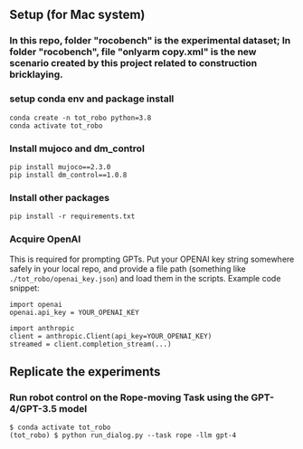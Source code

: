 
## Setup (for Mac system)
### In this repo, folder "rocobench" is the experimental dataset; In folder "rocobench", file "onlyarm copy.xml" is the new scenario created by this project related to construction bricklaying.

### setup conda env and package install
```
conda create -n tot_robo python=3.8 
conda activate tot_robo
```
### Install mujoco and dm_control 
```
pip install mujoco==2.3.0
pip install dm_control==1.0.8 
```

### Install other packages
```
pip install -r requirements.txt
```

### Acquire OpenAI
This is required for prompting GPTs. Put your OPENAI key string somewhere safely in your local repo, and provide a file path (something like `./tot_robo/openai_key.json`) and load them in the scripts. Example code snippet:
```
import openai  
openai.api_key = YOUR_OPENAI_KEY

import anthropic
client = anthropic.Client(api_key=YOUR_OPENAI_KEY)
streamed = client.completion_stream(...)  
```

## Replicate the experiments 
### Run robot control on the Rope-moving Task using the GPT-4/GPT-3.5 model
```
$ conda activate tot_robo
(tot_robo) $ python run_dialog.py --task rope -llm gpt-4
```
